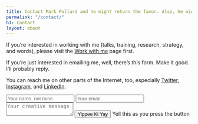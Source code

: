 ```yaml
---
title: Contact Mark Pollard and he might return the favor. Also, he might not.
permalink: "/contact/"
h1: Contact
layout: about
---
```


If you’re interested in working with me (talks, training, research, strategy, and words), please visit the [Work with me](/work-with-me) page first.

If you’re just interested in emailing me, well, there’s this form. Make it good. I’ll probably reply.

You can reach me on other parts of the Internet, too, especially [Twitter](http://www.twitter.com/markpollard), [Instagram](http://instagram.com/markpollard), and [LinkedIn](https://www.linkedin.com/in/markpollardstrategist).

<div class="email-form">
<form method="POST" action="https://formspree.io/mark.pollard@mightyjungle.co">
<input type="hidden" name="_next" value="{{ site.url }}/contact-made" />
<input type="name" name="name" placeholder="Your name, not mine">
<input type="email" name="email" placeholder="Your email">
<textarea name="message" placeholder="Your creative message"></textarea>
<button type="submit">Yippee Ki Yay</button> Yell this as you press the button
</form>
</div>
